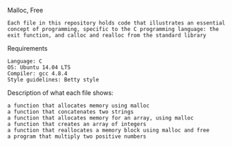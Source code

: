 Malloc, Free

    Each file in this repository holds code that illustrates an essential concept of programming, specific to the C programming language: the exit function, and calloc and realloc from the standard library

Requirements

    Language: C
    OS: Ubuntu 14.04 LTS
    Compiler: gcc 4.8.4
    Style guidelines: Betty style

Description of what each file shows:

    a function that allocates memory using malloc
    a function that concatenates two strings
    a function that allocates memory for an array, using malloc
    a function that creates an array of integers
    a function that reallocates a memory block using malloc and free
    a program that multiply two positive numbers

